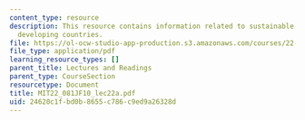 ```yaml
---
content_type: resource
description: This resource contains information related to sustainable buildings in
  developing countries.
file: https://ol-ocw-studio-app-production.s3.amazonaws.com/courses/22-081j-introduction-to-sustainable-energy-fall-2010/24620c1fbd0b8655c786c9ed9a26328d_MIT22_081JF10_lec22a.pdf
file_type: application/pdf
learning_resource_types: []
parent_title: Lectures and Readings
parent_type: CourseSection
resourcetype: Document
title: MIT22_081JF10_lec22a.pdf
uid: 24620c1f-bd0b-8655-c786-c9ed9a26328d
---
```

